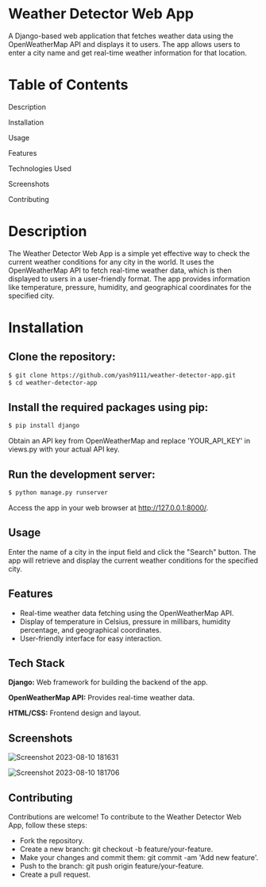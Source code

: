 
# Weather Detector Web App

A Django-based web application that fetches weather data using the OpenWeatherMap API and displays it to users. The app allows users to enter a city name and get real-time weather information for that location.

# Table of Contents
Description

Installation

Usage

Features

Technologies Used

Screenshots

Contributing


# Description

The Weather Detector Web App is a simple yet effective way to check the current weather conditions for any city in the world. It uses the OpenWeatherMap API to fetch real-time weather data, which is then displayed to users in a user-friendly format. The app provides information like temperature, pressure, humidity, and geographical coordinates for the specified city.

# Installation



## Clone the repository:

```bash
$ git clone https://github.com/yash9111/weather-detector-app.git
$ cd weather-detector-app

```
## Install the required packages using pip:

```bash
$ pip install django
```

Obtain an API key from OpenWeatherMap and replace 'YOUR_API_KEY' in views.py with your actual API key.

## Run the development server:
```bash
$ python manage.py runserver
```
Access the app in your web browser at http://127.0.0.1:8000/.



## Usage

Enter the name of a city in the input field and click the "Search" button.
The app will retrieve and display the current weather conditions for the specified city.



## Features

- Real-time weather data fetching using the OpenWeatherMap API.
- Display of temperature in Celsius, pressure in millibars, humidity percentage, and geographical coordinates.
- User-friendly interface for easy interaction.



## Tech Stack

**Django:** Web framework for building the backend of the app.


**OpenWeatherMap API:**  Provides real-time weather data.

**HTML/CSS:** Frontend design and layout.

## Screenshots


![Screenshot 2023-08-10 181631](https://github.com/yash9111/WeatherApp/assets/95490587/dfcc09d7-3ac9-4f6f-9c12-8341a43d1e37)

![Screenshot 2023-08-10 181706](https://github.com/yash9111/WeatherApp/assets/95490587/96b2fd53-b3c3-4e3b-b530-36efe96858fb)

## Contributing

Contributions are welcome! To contribute to the Weather Detector Web App, follow these steps:

- Fork the repository.
- Create a new branch: git checkout -b feature/your-feature.
- Make your changes and commit them: git commit -am 'Add new feature'.
- Push to the branch: git push origin feature/your-feature.
- Create a pull request.

